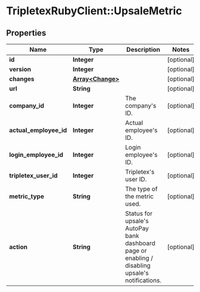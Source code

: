 # TripletexRubyClient::UpsaleMetric

## Properties
Name | Type | Description | Notes
------------ | ------------- | ------------- | -------------
**id** | **Integer** |  | [optional] 
**version** | **Integer** |  | [optional] 
**changes** | [**Array&lt;Change&gt;**](Change.md) |  | [optional] 
**url** | **String** |  | [optional] 
**company_id** | **Integer** | The company&#39;s ID. | [optional] 
**actual_employee_id** | **Integer** | Actual employee&#39;s ID. | [optional] 
**login_employee_id** | **Integer** | Login employee&#39;s ID. | [optional] 
**tripletex_user_id** | **Integer** | Tripletex&#39;s user ID. | [optional] 
**metric_type** | **String** | The type of the metric used. | [optional] 
**action** | **String** | Status for upsale&#39;s AutoPay bank dashboard page or enabling / disabling upsale&#39;s notifications. | [optional] 


